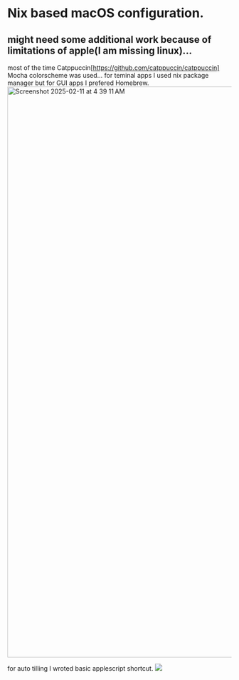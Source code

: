 # Nix based macOS configuration. 
## might need some additional work because of limitations of apple(I am missing linux)...
most of the time Catppuccin[https://github.com/catppuccin/catppuccin] Mocha colorscheme was used...
for teminal apps I used nix package manager but for GUI apps I prefered Homebrew. 
<img width="1280" alt="Screenshot 2025-02-11 at 4 39 11 AM" src="https://github.com/user-attachments/assets/af7b3e24-d8a4-4f94-a0cc-d9816baee0b7" />

for auto tilling I wroted basic applescript shortcut.
<img src="https://imgur.com/a/oy3aLlt"/>
